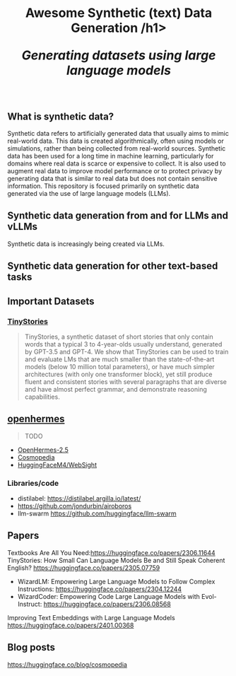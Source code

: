 <div align="center">
  <h1>Awesome Synthetic (text) Data Generation /h1>
   <p><em>Generating datasets using large language models</em></p>
</div>
<br/>

## What is synthetic data?

Synthetic data refers to artificially generated data that usually aims to mimic real-world data. This data is created algorithmically, often using models or simulations, rather than being collected from real-world sources. Synthetic data has been used for a long time in machine learning, particularly for domains where real data is scarce or expensive to collect. It is also used to augment real data to improve model performance or to protect privacy by generating data that is similar to real data but does not contain sensitive information. This repository is focused primarily on synthetic data generated via the use of large language models (LLMs).

## Synthetic data generation from and for LLMs and vLLMs

Synthetic data is increasingly being created via LLMs.

## Synthetic data generation for other text-based tasks

## Important Datasets

### [TinyStories](https://huggingface.co/datasets/roneneldan/TinyStories)

> TinyStories, a synthetic dataset of short stories that only contain words that a typical 3 to 4-year-olds usually understand, generated by GPT-3.5 and GPT-4. We show that TinyStories can be used to train and evaluate LMs that are much smaller than the state-of-the-art models (below 10 million total parameters), or have much simpler architectures (with only one transformer block), yet still produce fluent and consistent stories with several paragraphs that are diverse and have almost perfect grammar, and demonstrate reasoning capabilities.

## [openhermes](https://huggingface.co/datasets/teknium/openhermes)

> TODO

- [OpenHermes-2.5](https://huggingface.co/datasets/teknium/OpenHermes-2.5)
- [Cosmopedia](https://huggingface.co/datasets/HuggingFaceTB/cosmopedia)
- [HuggingFaceM4/WebSight](https://huggingface.co/datasets/HuggingFaceM4/WebSight)

### Libraries/code

- distilabel: https://distilabel.argilla.io/latest/
- https://github.com/jondurbin/airoboros
- llm-swarm https://github.com/huggingface/llm-swarm

## Papers

Textbooks Are All You Need:https://huggingface.co/papers/2306.11644
TinyStories: How Small Can Language Models Be and Still Speak Coherent English? https://huggingface.co/papers/2305.07759

- WizardLM: Empowering Large Language Models to Follow Complex Instructions: https://huggingface.co/papers/2304.12244
- WizardCoder: Empowering Code Large Language Models with Evol-Instruct: https://huggingface.co/papers/2306.08568

Improving Text Embeddings with Large Language Models https://huggingface.co/papers/2401.00368

## Blog posts

https://huggingface.co/blog/cosmopedia
